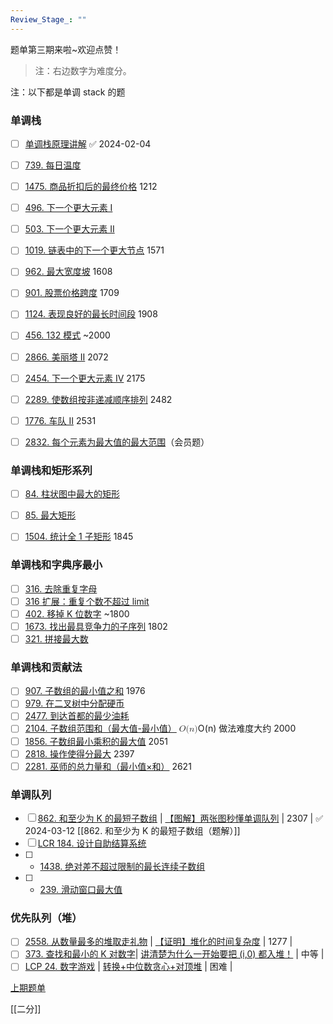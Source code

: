 ```yaml
---
Review_Stage_: ""
---
```

<p>题单第三期来啦~欢迎点赞！</p>
<blockquote>
<p>注：右边数字为难度分。</p>
</blockquote>

注：以下都是单调 stack 的题

### 单调栈
- [ ] <a href="https://leetcode.cn/link/?target=https://www.bilibili.com/video/BV1VN411J7S7/" target="_blank">单调栈原理讲解</a> ✅ 2024-02-04
- [ ]  <a href="https://leetcode.cn/problems/daily-temperatures/" target="_blank">739. 每日温度</a> 
- [ ]  <a href="https://leetcode.cn/problems/final-prices-with-a-special-discount-in-a-shop/" target="_blank">1475. 商品折扣后的最终价格</a> 1212 
- [ ]  <a href="https://leetcode.cn/problems/next-greater-element-i/" target="_blank">496. 下一个更大元素 I</a> 
- [ ]  <a href="https://leetcode.cn/problems/next-greater-element-ii/" target="_blank">503. 下一个更大元素 II</a> 
- [ ]  <a href="https://leetcode.cn/problems/next-greater-node-in-linked-list/" target="_blank">1019. 链表中的下一个更大节点</a> 1571 
- [ ]  <a href="https://leetcode.cn/problems/maximum-width-ramp/" target="_blank">962. 最大宽度坡</a> 1608 
- [ ]  <a href="https://leetcode.cn/problems/online-stock-span/" target="_blank">901. 股票价格跨度</a> 1709 
- [ ]  <a href="https://leetcode.cn/problems/longest-well-performing-interval/" target="_blank">1124. 表现良好的最长时间段</a> 1908 
- [ ]  <a href="https://leetcode.cn/problems/132-pattern/" target="_blank">456. 132 模式</a> ~2000 
- [ ]  <a href="https://leetcode.cn/problems/beautiful-towers-ii/" target="_blank">2866. 美丽塔 II</a> 2072 
- [ ]  <a href="https://leetcode.cn/problems/next-greater-element-iv/" target="_blank">2454. 下一个更大元素 IV</a> 2175 
- [ ]  <a href="https://leetcode.cn/problems/steps-to-make-array-non-decreasing/" target="_blank">2289. 使数组按非递减顺序排列</a> 2482 
- [ ]  <a href="https://leetcode.cn/problems/car-fleet-ii/" target="_blank">1776. 车队 II</a> 2531 
- [ ]  <a href="https://leetcode.cn/problems/maximal-range-that-each-element-is-maximum-in-it/" target="_blank">2832. 每个元素为最大值的最大范围</a>（会员题） 


### 单调栈和矩形系列
- [ ]  <a href="https://leetcode.cn/problems/largest-rectangle-in-histogram/" target="_blank">84. 柱状图中最大的矩形</a> 
- [ ]  <a href="https://leetcode.cn/problems/maximal-rectangle/" target="_blank">85. 最大矩形</a> 
- [ ]  <a href="https://leetcode.cn/problems/count-submatrices-with-all-ones/" target="_blank">1504. 统计全 1 子矩形</a> 1845 


### 单调栈和字典序最小
- [ ]  <a href="https://leetcode.cn/problems/remove-duplicate-letters/" target="_blank">316. 去除重复字母</a> 
- [ ]  <a href="https://leetcode.cn/contest/tianchi2022/problems/ev2bru/" target="_blank">316 扩展：重复个数不超过 limit</a> 
- [ ]  <a href="https://leetcode.cn/problems/remove-k-digits/" target="_blank">402. 移掉 K 位数字</a> ~1800 
- [ ]  <a href="https://leetcode.cn/problems/find-the-most-competitive-subsequence/" target="_blank">1673. 找出最具竞争力的子序列</a> 1802 
- [ ]  <a href="https://leetcode.cn/problems/create-maximum-number/" target="_blank">321. 拼接最大数</a> 

### 单调栈和贡献法
- [ ]  <a href="https://leetcode.cn/problems/sum-of-subarray-minimums/" target="_blank">907. 子数组的最小值之和</a> 1976 
- [ ] [979. 在二叉树中分配硬币](https://leetcode.cn/problems/distribute-coins-in-binary-tree/)
- [ ] [2477. 到达首都的最少油耗](https://leetcode.cn/problems/minimum-fuel-cost-to-report-to-the-capital/)
- [ ]  <a href="https://leetcode.cn/problems/sum-of-subarray-ranges/" target="_blank">2104. 子数组范围和（最大值-最小值）</a> <span class="katex"><span class="katex-mathml"><math xmlns="http://www.w3.org/1998/Math/MathML"><semantics><mrow><mi mathvariant="script">O</mi><mo stretchy="false">(</mo><mi>n</mi><mo stretchy="false">)</mo></mrow><annotation encoding="application/x-tex">\mathcal{O}(n)</annotation></semantics></math></span><span class="katex-html" aria-hidden="true"><span class="base"><span class="strut" style="height:1em;vertical-align:-0.25em;"></span><span class="mord"><span class="mord mathcal" style="margin-right:0.02778em;">O</span></span><span class="mopen">(</span><span class="mord mathdefault">n</span><span class="mclose">)</span></span></span></span> 做法难度大约 2000 
- [ ]  <a href="https://leetcode.cn/problems/maximum-subarray-min-product/" target="_blank">1856. 子数组最小乘积的最大值</a> 2051 
- [ ]  <a href="https://leetcode.cn/problems/apply-operations-to-maximize-score/" target="_blank">2818. 操作使得分最大</a> 2397 
- [ ]  <a href="https://leetcode.cn/problems/sum-of-total-strength-of-wizards/" target="_blank">2281. 巫师的总力量和（最小值×和）</a> 2621 

### 单调队列

 - [ ] [862. 和至少为 K 的最短子数组](https://leetcode.cn/problems/shortest-subarray-with-sum-at-least-k/)  | [【图解】两张图秒懂单调队列](https://leetcode.cn/problems/shortest-subarray-with-sum-at-least-k/solution/liang-zhang-tu-miao-dong-dan-diao-dui-li-9fvh/) | 2307 | ✅ 2024-03-12 [[862. 和至少为 K 的最短子数组（题解）]]
 - [ ] [LCR 184. 设计自助结算系统](https://leetcode.cn/problems/dui-lie-de-zui-da-zhi-lcof/)
 - [ ] - [1438. 绝对差不超过限制的最长连续子数组](https://leetcode.cn/problems/longest-continuous-subarray-with-absolute-diff-less-than-or-equal-to-limit/)
 - [ ] - [239. 滑动窗口最大值](https://leetcode.cn/problems/sliding-window-maximum/)

### 优先队列（堆）

  - [ ] [2558. 从数量最多的堆取走礼物](https://leetcode.cn/problems/take-gifts-from-the-richest-pile/)  | [【证明】堆化的时间复杂度](https://leetcode.cn/problems/take-gifts-from-the-richest-pile/solution/yuan-di-dui-hua-o1-kong-jian-fu-ti-dan-p-fzdh/)   | 1277 |
 - [ ] [373. 查找和最小的 K 对数字](https://leetcode.cn/problems/find-k-pairs-with-smallest-sums/)| [讲清楚为什么一开始要把 (i,0) 都入堆！](https://leetcode.cn/problems/find-k-pairs-with-smallest-sums/solution/jiang-qing-chu-wei-shi-yao-yi-kai-shi-ya-i0dj/)  | 中等   |
  - [ ] [LCP 24. 数字游戏](https://leetcode.cn/problems/5TxKeK/) | [转换+中位数贪心+对顶堆](https://leetcode.cn/problems/5TxKeK/solution/zhuan-huan-zhong-wei-shu-tan-xin-dui-din-7r9b/) | 困难   |

<p><a href="https://leetcode.cn/circle/discuss/SqopEo/" target="_blank">上期题单</a></p>


[[二分]]